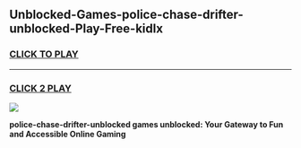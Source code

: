 
## Unblocked-Games-police-chase-drifter-unblocked-Play-Free-kidlx
<h3>
<a href="https://premium76.site?title=police-chase-drifter-unblocked&ref=18A">CLICK TO PLAY</a></h3>
<hr>

<h3>
<a href="https://premium76.site?title=police-chase-drifter-unblocked&ref=18A">CLICK 2 PLAY</a>
  
</h3>

<a href="https://premium76.site?title=police-chase-drifter-unblocked&ref=18A"><img src="https://clearcache.store/games.png"></a>


**police-chase-drifter-unblocked games unblocked: Your Gateway to Fun and Accessible Online Gaming**
